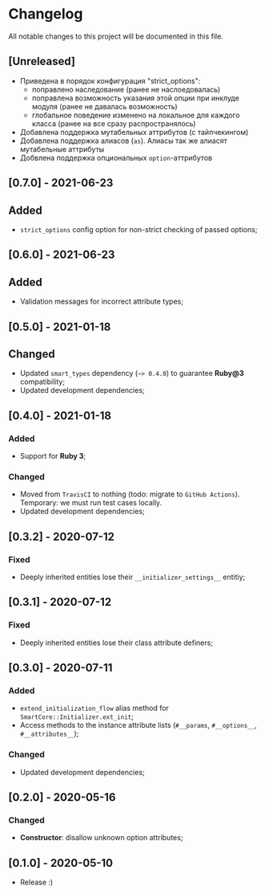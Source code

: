 # Changelog
All notable changes to this project will be documented in this file.

## [Unreleased]
- Приведена в порядок конфигурация "strict_options":
  - поправлено наследование (ранее не наслоедовалась)
  - поправлена возможность указания этой опции при инклуде модуля (ранее не давалась возможность)
  - глобальное поведение изменено на локальное для каждого класса (ранее на все сразу распространялось)
- Добавлена поддержка мутабельных аттрибутов (с тайпчекингом)
- Добавлена поддержка алиасов (`as`). Алиасы так же алиасят мутабельные аттрибуты
- Добвлена поддержка опциональных `option`-аттрибутов

## [0.7.0] - 2021-06-23
## Added
- `strict_options` config option for non-strict checking of passed options;

## [0.6.0] - 2021-06-23
## Added
- Validation messages for incorrect attribute types;

## [0.5.0] - 2021-01-18
## Changed
- Updated `smart_types` dependency (`~> 0.4.0`) to guarantee **Ruby@3** compatibility;
- Updated development dependencies;

## [0.4.0] - 2021-01-18
### Added
- Support for **Ruby 3**;

### Changed
- Moved from `TravisCI` to nothing (todo: migrate to `GitHub Actions`).
  Temporary: we must run test cases locally.
- Updated development dependencies;

## [0.3.2] - 2020-07-12
### Fixed
- Deeply inherited entities lose their `__initializer_settings__` entitiy;

## [0.3.1] - 2020-07-12
### Fixed
- Deeply inherited entities lose their class attribute definers;

## [0.3.0] - 2020-07-11
### Added
- `extend_initialization_flow` alias method for `SmartCore::Initializer.ext_init`;
- Access methods to the instance attribute lists (`#__params`, `#__options__`, `#__attributes__`);

### Changed
- Updated development dependencies;

## [0.2.0] - 2020-05-16
### Changed
- **Constructor**: disallow unknown option attributes;

## [0.1.0] - 2020-05-10
- Release :)
